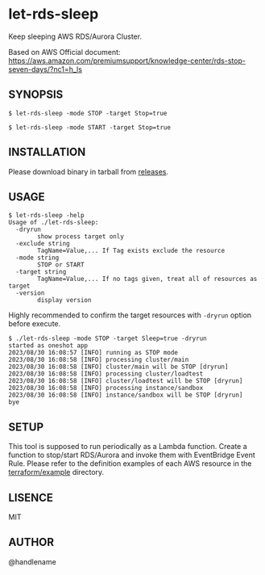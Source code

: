 # let-rds-sleep

Keep sleeping AWS RDS/Aurora Cluster.

Based on AWS Official document: https://aws.amazon.com/premiumsupport/knowledge-center/rds-stop-seven-days/?nc1=h_ls

## SYNOPSIS

```console
$ let-rds-sleep -mode STOP -target Stop=true
```

```console
$ let-rds-sleep -mode START -target Stop=true
```

## INSTALLATION

Please download binary in tarball from [releases](https://github.com/handlename/let-rds-sleep/releases).

## USAGE

```console
$ let-rds-sleep -help
Usage of ./let-rds-sleep:
  -dryrun
    	show process target only
  -exclude string
    	TagName=Value,... If Tag exists exclude the resource
  -mode string
    	STOP or START
  -target string
    	TagName=Value,... If no tags given, treat all of resources as target
  -version
    	display version
```

Highly recommended to confirm the target resources with `-dryrun` option before execute.

```console
$ ./let-rds-sleep -mode STOP -target Sleep=true -dryrun
started as oneshot app
2023/08/30 16:08:57 [INFO] running as STOP mode
2023/08/30 16:08:58 [INFO] processing cluster/main
2023/08/30 16:08:58 [INFO] cluster/main will be STOP [dryrun]
2023/08/30 16:08:58 [INFO] processing cluster/loadtest
2023/08/30 16:08:58 [INFO] cluster/loadtest will be STOP [dryrun]
2023/08/30 16:08:58 [INFO] processing instance/sandbox
2023/08/30 16:08:58 [INFO] instance/sandbox will be STOP [dryrun]
bye
```

## SETUP

This tool is supposed to run periodically as a Lambda function.
Create a function to stop/start RDS/Aurora and invoke them with EventBridge Event Rule.
Please refer to the definition examples of each AWS resource in the [terraform/example](https://github.com/handlename/let-rds-sleep/tree/main/terraform/example) directory.

## LISENCE

MIT

## AUTHOR

@handlename
